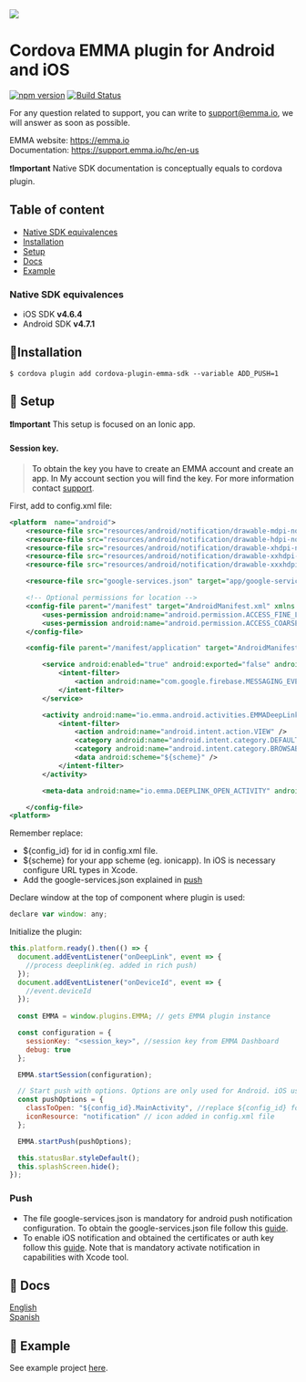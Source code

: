 <img src="https://emma.io/wp-content/uploads/2019/06/Logotipo-EMMA-Medium.png">

# Cordova EMMA plugin for Android and iOS

[![npm version](https://badge.fury.io/js/cordova-plugin-emma-sdk.svg)](https://badge.fury.io/js/cordova-plugin-emma-sdk)
[![Build Status](https://travis-ci.org/EMMADevelopment/Cordova-Plugin-EMMA-SDK.svg?branch=master)](https://travis-ci.org/EMMADevelopment/Cordova-Plugin-EMMA-SDK)

For any question related to support, you can write to support@emma.io, we will answer as soon as possible.

EMMA website: https://emma.io <br/>
Documentation: https://support.emma.io/hc/en-us <br/>

❗️**Important** Native SDK documentation is conceptually equals to cordova plugin.

## Table of content

- [Native SDK equivalences](#native-sdk-equivalences)
- [Installation](#installation)
- [Setup](#setup)
- [Docs](#docs)
- [Example](#example)

### <a id="native-sdk-equivalences"> Native SDK equivalences

- iOS SDK **v4.6.4**
- Android SDK **v4.7.1**

## <a id="installation">📲Installation

```
$ cordova plugin add cordova-plugin-emma-sdk --variable ADD_PUSH=1 
```

## <a id="setup"> 🚀 Setup

**❗️Important**
This setup is focused on an Ionic app.

#### Session key.

> To obtain the key you have to create an EMMA account and create an app. In My account section you will find the key. For more information contact [support](support@emma.io).

First, add to config.xml file:

```xml
<platform  name="android">
	<resource-file src="resources/android/notification/drawable-mdpi-notification.png" target="app/src/main/res/drawable-mdpi/notification.png" />
	<resource-file src="resources/android/notification/drawable-hdpi-notification.png" target="app/src/main/res/drawable-hdpi/notification.png" />
	<resource-file src="resources/android/notification/drawable-xhdpi-notification.png" target="app/src/main/res/drawable-xhdpi/notification.png" />
	<resource-file src="resources/android/notification/drawable-xxhdpi-notification.png" target="app/src/main/res/drawable-xxhdpi/notification.png" />
	<resource-file src="resources/android/notification/drawable-xxxhdpi-notification.png" target="app/src/main/res/drawable-xxxhdpi/notification.png" />

	<resource-file src="google-services.json" target="app/google-services.json" />

	<!-- Optional permissions for location -->
	<config-file parent="/manifest" target="AndroidManifest.xml" xmlns:android="http://schemas.android.com/apk/res/android">
		<uses-permission android:name="android.permission.ACCESS_FINE_LOCATION" />
		<uses-permission android:name="android.permission.ACCESS_COARSE_LOCATION" />
	</config-file>

	<config-file parent="/manifest/application" target="AndroidManifest.xml" xmlns:android="http://schemas.android.com/apk/res/android">

		<service android:enabled="true" android:exported="false" android:name="io.emma.android.push.EMMAFcmMessagingService">
			<intent-filter>
				<action android:name="com.google.firebase.MESSAGING_EVENT" />
			</intent-filter>
		</service>

		<activity android:name="io.emma.android.activities.EMMADeepLinkActivity" android:noHistory="true" android:theme="@android:style/Theme.NoDisplay">
			<intent-filter>
				<action android:name="android.intent.action.VIEW" />
				<category android:name="android.intent.category.DEFAULT" />
				<category android:name="android.intent.category.BROWSABLE" />
				<data android:scheme="${scheme}" />
			</intent-filter>
		</activity>

		<meta-data android:name="io.emma.DEEPLINK_OPEN_ACTIVITY" android:value="${config_id}.MainActivity" />

	</config-file>
<platform>
```

Remember replace:

- \${config_id} for id in config.xml file.
- \${scheme} for your app scheme (eg. ionicapp). In iOS is necessary configure URL types in Xcode.
- Add the google-services.json explained in [push](#push)

Declare window at the top of component where plugin is used:

```javascript
declare var window: any;
```

Initialize the plugin:

```javascript
this.platform.ready().then(() => {
  document.addEventListener("onDeepLink", event => {
    //process deeplink(eg. added in rich push)
  });
  document.addEventListener("onDeviceId", event => {
    //event.deviceId
  });
  
  const EMMA = window.plugins.EMMA; // gets EMMA plugin instance

  const configuration = {
    sessionKey: "<session_key>", //session key from EMMA Dashboard
    debug: true
  };

  EMMA.startSession(configuration);

  // Start push with options. Options are only used for Android. iOS use default app icon and open default controller
  const pushOptions = {
    classToOpen: "${config_id}.MainActivity", //replace ${config_id} for id in config.xml file
    iconResource: "notification" // icon added in config.xml file
  };

  EMMA.startPush(pushOptions);

  this.statusBar.styleDefault();
  this.splashScreen.hide();
});
```

### <a id="push"> Push

- The file google-services.json is mandatory for android push notification configuration. To obtain the google-services.json file follow this [guide](https://support.emma.io/hc/en-us/articles/203196802).
- To enable iOS notification and obtained the certificates or auth key follow this [guide](https://support.emma.io/hc/en-us/articles/360016440053-iOS-certificates-for-Push-Notifications). Note that is mandatory activate notification in capabilities with Xcode tool.

## <a id="docs"> 📑 Docs

[English](https://support.emma.io/hc/en-us/articles/360022213754) <br/>
[Spanish](https://support.emma.io/hc/es/articles/360022213754)

## <a id="example"> 📱 Example

See example project [here](https://github.com/EMMADevelopment/EMMAIonicExample/tree/master).
